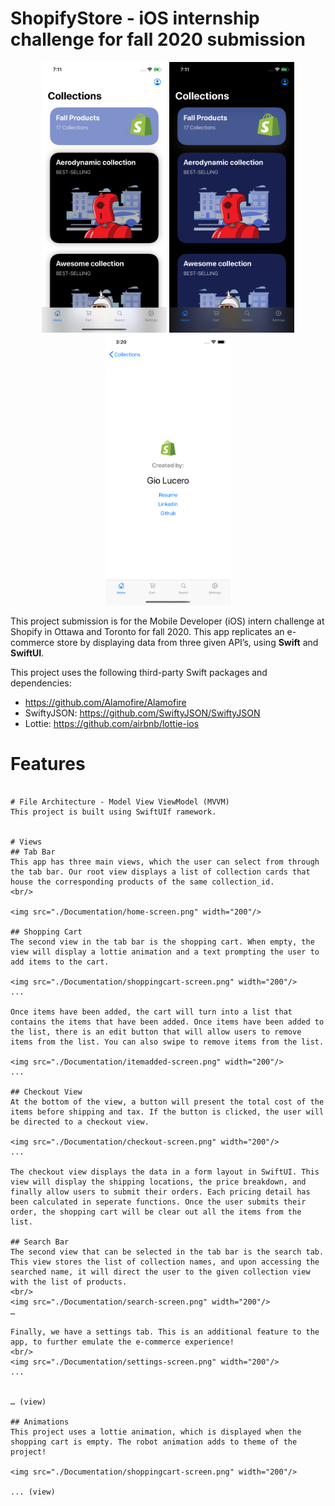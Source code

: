 # ShopifyStore - iOS internship challenge for fall 2020 submission

<p float="left" align="center">
<img src="./Documentation/home-screen.png" width="200"/>
<img src="./Documentation/darkmode-screen.png" width="200"/>
<img src="./Documentation/profile-screen.png" width="200"/>
</p>

This project submission is for the Mobile Developer (iOS) intern challenge at Shopify in Ottawa and Toronto for fall 2020. This app replicates an e-commerce store by displaying data from three given API’s, using <b>Swift</b> and <b>SwiftUI</b>.
 
This project uses the following third-party Swift packages and dependencies: 
* https://github.com/Alamofire/Alamofire
* SwiftyJSON: https://github.com/SwiftyJSON/SwiftyJSON
* Lottie: https://github.com/airbnb/lottie-ios

# Features

```

# File Architecture - Model View ViewModel (MVVM)
This project is built using SwiftUIf ramework. 


# Views
## Tab Bar
This app has three main views, which the user can select from through the tab bar. Our root view displays a list of collection cards that house the corresponding products of the same collection_id.
<br/>

<img src="./Documentation/home-screen.png" width="200"/>

## Shopping Cart
The second view in the tab bar is the shopping cart. When empty, the view will display a lottie animation and a text prompting the user to add items to the cart.

<img src="./Documentation/shoppingcart-screen.png" width="200"/>
...

Once items have been added, the cart will turn into a list that contains the items that have been added. Once items have been added to the list, there is an edit button that will allow users to remove items from the list. You can also swipe to remove items from the list.

<img src="./Documentation/itemadded-screen.png" width="200"/>
...

## Checkout View
At the bottom of the view, a button will present the total cost of the items before shipping and tax. If the button is clicked, the user will be directed to a checkout view.

<img src="./Documentation/checkout-screen.png" width="200"/>
...

The checkout view displays the data in a form layout in SwiftUI. This view will display the shipping locations, the price breakdown, and finally allow users to submit their orders. Each pricing detail has been calculated in seperate functions. Once the user submits their order, the shopping cart will be clear out all the items from the list. 

## Search Bar
The second view that can be selected in the tab bar is the search tab. This view stores the list of collection names, and upon accessing the searched name, it will direct the user to the given collection view with the list of products.
<br/>
<img src="./Documentation/search-screen.png" width="200"/>
…

Finally, we have a settings tab. This is an additional feature to the app, to further emulate the e-commerce experience! 
<br/>
<img src="./Documentation/settings-screen.png" width="200"/>
...


… (view)

## Animations 
This project uses a lottie animation, which is displayed when the shopping cart is empty. The robot animation adds to theme of the project!

<img src="./Documentation/shoppingcart-screen.png" width="200"/>

... (view)



 

